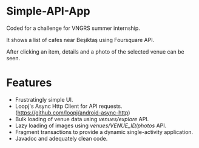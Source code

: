 # Simple-API-App
Coded for a challenge for VNGRS summer internship.

It shows a list of cafes near Beşiktaş using Foursquare API.

After clicking an item, details and a photo of the selected venue can be seen.


# Features

* Frustratingly simple UI.
* Loopj's Async Http Client for API requests. (https://github.com/loopj/android-async-http)
* Bulk loading of venue data using *venues/explore* API.
* Lazy loading of images using *venues/VENUE_ID/photos* API.
* Fragment transactions to provide a dynamic single-activity application.
* Javadoc and adequately clean code.
